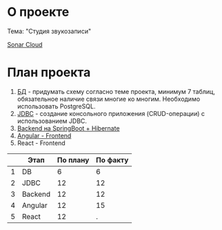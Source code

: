 # О проекте

Тема: "Студия звукозаписи" 

[Sonar Cloud](https://sonarcloud.io/project/overview?id=unext2_practice)

# План проекта

1. [БД](1.DB/) - придумать схему согласно теме проекта, минимум 7 таблиц, обязательное наличие связи многие ко многим. Необходимо использовать PostgreSQL.
2. [JDBC](2.JDBC/) - создание консольного приложения (CRUD-операции) с использованием JDBC.
3. [Backend на SpringBoot + Hibernate](3.SpringBoot/)
4. [Angular - Frontend](4.Angular/)
5. React - Frontend

| |Этап|По плану|По факту|
|---|-----|-----|-----|
|1|DB|6|6|
|2|JDBC|12|12|
|3|Backend|12|12|
|4|Angular|12|15|
|5|React|12|.|